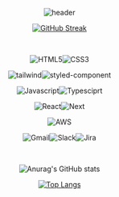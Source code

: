<div align=center>

![header](https://capsule-render.vercel.app/api?type=rect&color=auto&height=200&section=header&text=Sonic%20Dev&fontSize=70)

</div>
<div align=center>
  
  [![GitHub Streak](https://streak-stats.demolab.com?user=sonic0506&locale=ko&mode=weekly)](https://git.io/streak-stats)
  
</div>
<br/>
<div align=center>
    
![HTML5](https://img.shields.io/badge/html5-%23E34F26.svg?style=for-the-badge&logo=html5&logoColor=white)![CSS3](https://img.shields.io/badge/CSS3-1572B6?style=for-the-badge&logo=css3&logoColor=white)

![tailwind](https://img.shields.io/badge/Tailwind_CSS-38B2AC?style=for-the-badge&logo=tailwind-css&logoColor=white)![styled-component](https://img.shields.io/badge/styled--components-DB7093?style=for-the-badge&logo=styled-components&logoColor=white)

![Javascript](https://img.shields.io/badge/JavaScript-F7DF1E?style=for-the-badge&logo=JavaScript&logoColor=white)![Typesciprt](https://img.shields.io/badge/TypeScript-007ACC?style=for-the-badge&logo=typescript&logoColor=white)

![React](	https://img.shields.io/badge/React-20232A?style=for-the-badge&logo=react&logoColor=61DAFB)![Next](https://img.shields.io/badge/Next.js-000?logo=nextdotjs&logoColor=fff&style=for-the-badge)

![AWS](https://img.shields.io/badge/Amazon_AWS-232F3E?style=for-the-badge&logo=amazon-aws&logoColor=white)

![Gmail](https://img.shields.io/badge/Gmail-D14836?style=for-the-badge&logo=gmail&logoColor=white)![Slack](https://img.shields.io/badge/Slack-4A154B?style=for-the-badge&logo=slack&logoColor=white)![Jira](https://img.shields.io/badge/Jira-0052CC?style=for-the-badge&logo=Jira&logoColor=white)

</div>
<br/>
<div align=center>

  ![Anurag's GitHub stats](https://github-readme-stats.vercel.app/api?username=sonic0506&show_icons=true&theme=radical)

  [![Top Langs](https://github-readme-stats.vercel.app/api/top-langs/?username=sonic0506)](https://github.com/anuraghazra/github-readme-stats)
  
</div>
